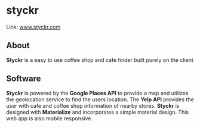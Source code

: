 # styckr

Link: www.styckr.com

## About

**Styckr** is a easy to use coffee shop and cafe finder built purely on the client

## Software
**Styckr** is powered by the **Google Places API** to provide a map and utilizes the geolocation service to find the users location. The **Yelp API** provides the user with cafe and coffee shop information of nearby stores.
**Styckr** is designed with **Materialize** and incorporates a simple material design. This web app is also mobile responsive.
